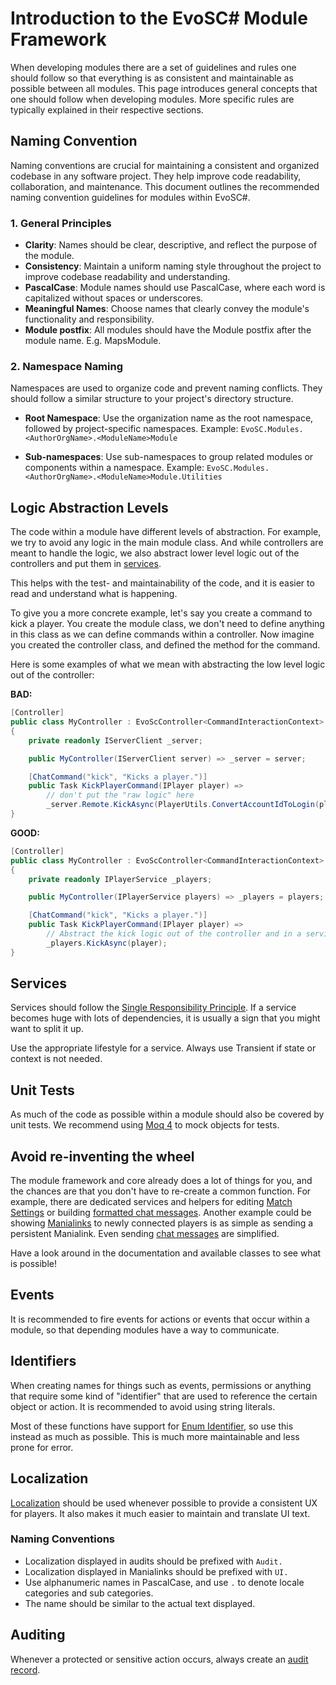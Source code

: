 # Introduction to the EvoSC# Module Framework
When developing modules there are a set of guidelines and rules one should follow so that everything is as consistent and maintainable as possible between all modules. This page introduces general concepts that one should follow when developing modules. More specific rules are typically explained in their respective sections.

## Naming Convention
Naming conventions are crucial for maintaining a consistent and organized codebase in any software project. They help improve code readability, collaboration, and maintenance. This document outlines the recommended naming convention guidelines for modules within EvoSC#.

### 1. General Principles

- **Clarity**: Names should be clear, descriptive, and reflect the purpose of the module.
- **Consistency**: Maintain a uniform naming style throughout the project to improve codebase readability and understanding.
- **PascalCase**: Module names should use PascalCase, where each word is capitalized without spaces or underscores.
- **Meaningful Names**: Choose names that clearly convey the module's functionality and responsibility.
- **Module postfix**: All modules should have the Module postfix after the module name. E.g. MapsModule.

### 2. Namespace Naming

Namespaces are used to organize code and prevent naming conflicts. They should follow a similar structure to your project's directory structure.

- **Root Namespace**: Use the organization name as the root namespace, followed by project-specific namespaces. 
  Example: `EvoSC.Modules.<AuthorOrgName>.<ModuleName>Module`

- **Sub-namespaces**: Use sub-namespaces to group related modules or components within a namespace.
  Example: `EvoSC.Modules.<AuthorOrgName>.<ModuleName>Module.Utilities`


## Logic Abstraction Levels
The code within a module have different levels of abstraction. For example, we try to avoid any logic in the main module class. And while controllers are meant to handle the logic, we also abstract lower level logic out of the controllers and put them in [services](/development/modules/advanced/services).

This helps with the test- and maintainability of the code, and it is easier to read and understand what is happening.

To give you a more concrete example, let's say you create a command to kick a player. You create the module class, we don't need to define anything in this class as we can define commands within a controller. Now imagine you created the controller class, and defined the method for the command.

Here is some examples of what we mean with abstracting the low level logic out of the controller:

**BAD:**
```csharp
[Controller]
public class MyController : EvoScController<CommandInteractionContext>
{
    private readonly IServerClient _server;

    public MyController(IServerClient server) => _server = server;

    [ChatCommand("kick", "Kicks a player.")]
    public Task KickPlayerCommand(IPlayer player) =>
        // don't put the "raw logic" here
        _server.Remote.KickAsync(PlayerUtils.ConvertAccountIdToLogin(player.AccountId)); // [!code error]
}
```

**GOOD:**
```csharp
[Controller]
public class MyController : EvoScController<CommandInteractionContext>
{
    private readonly IPlayerService _players;

    public MyController(IPlayerService players) => _players = players;

    [ChatCommand("kick", "Kicks a player.")]
    public Task KickPlayerCommand(IPlayer player) =>
        // Abstract the kick logic out of the controller and in a service
        _players.KickAsync(player);
}
```

## Services
Services should follow the [Single Responsibility Principle](https://en.wikipedia.org/wiki/Single-responsibility_principle). If a service becomes huge with lots of dependencies, it is usually a sign that you might want to split it up.

Use the appropriate lifestyle for a service. Always use Transient if state or context is not needed.
## Unit Tests
As much of the code as possible within a module should also be covered by unit tests. We recommend using [Moq 4](https://github.com/moq/moq4) to mock objects for tests.

## Avoid re-inventing the wheel
The module framework and core already does a lot of things for you, and the chances are that you don't have to re-create a common function. For example, there are dedicated services and helpers for editing [Match Settings](/development/modules/advanced/matchsettings) or building [formatted chat messages](/development/modules/advanced/text-formatting). Another example could be showing [Manialinks](/development/modules/manialinks/introduction) to newly connected players is as simple as sending a persistent Manialink. Even sending [chat messages](/development/modules/advanced/server-chat-message) are simplified.

Have a look around in the documentation and available classes to see what is possible!

## Events
It is recommended to fire events for actions or events that occur within a module, so that depending modules have a way to communicate.

## Identifiers
When creating names for things such as events, permissions or anything that require some kind of "identifier" that are used to reference the certain object or action. It is recommended to avoid using string literals.

Most of these functions have support for [Enum Identifier](/development/modules/utility/enum-identifier), so use this instead as much as possible. This is much more maintainable and less prone for error.

## Localization
[Localization](/development/modules/advanced/localization.html) should be used whenever possible to provide a consistent UX for players. It also makes it much easier to maintain and translate UI text.

### Naming Conventions
- Localization displayed in audits should be prefixed with `Audit.`
- Localization displayed in Manialinks should be prefixed with `UI.`
- Use alphanumeric names in PascalCase, and use `.` to denote locale categories and sub categories.
- The name should be similar to the actual text displayed.

## Auditing
Whenever a protected or sensitive action occurs, always create an [audit record](/development/modules/security/auditing.html).